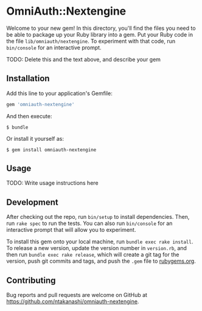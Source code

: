 # OmniAuth::Nextengine

Welcome to your new gem! In this directory, you'll find the files you need to be able to package up your Ruby library into a gem. Put your Ruby code in the file `lib/omniauth/nextengine`. To experiment with that code, run `bin/console` for an interactive prompt.

TODO: Delete this and the text above, and describe your gem

## Installation

Add this line to your application's Gemfile:

```ruby
gem 'omniauth-nextengine'
```

And then execute:

    $ bundle

Or install it yourself as:

    $ gem install omniauth-nextengine

## Usage

TODO: Write usage instructions here

## Development

After checking out the repo, run `bin/setup` to install dependencies. Then, run `rake spec` to run the tests. You can also run `bin/console` for an interactive prompt that will allow you to experiment.

To install this gem onto your local machine, run `bundle exec rake install`. To release a new version, update the version number in `version.rb`, and then run `bundle exec rake release`, which will create a git tag for the version, push git commits and tags, and push the `.gem` file to [rubygems.org](https://rubygems.org).

## Contributing

Bug reports and pull requests are welcome on GitHub at https://github.com/ntakanashi/omniauth-nextengine.
